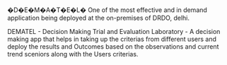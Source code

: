 �D�E�M�A�T�E�L�
One of the most effective and in demand application being deployed at the on-premises of DRDO, delhi.

DEMATEL - Decision Making Trial and Evaluation Laboratory - A decision making app that helps in taking up the criterias from different users and deploy the results and Outcomes based on the observations and current trend sceniors along with the Users criterias.

